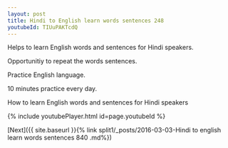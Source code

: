 ```yaml
---
layout: post
title: Hindi to English learn words sentences 248 
youtubeId: TIUuPAKTcdQ
---
```

 
 
Helps to learn English words and sentences for Hindi speakers.

Opportunitiy to repeat the words sentences. 

Practice English language. 
 
10 minutes practice every day. 
 
How to learn English words and sentences for Hindi speakers 
 
{% include youtubePlayer.html id=page.youtubeId %}
 
 
[Next]({{ site.baseurl }}{% link  split1/_posts/2016-03-03-Hindi to english learn words sentences 840 .md%})
 
